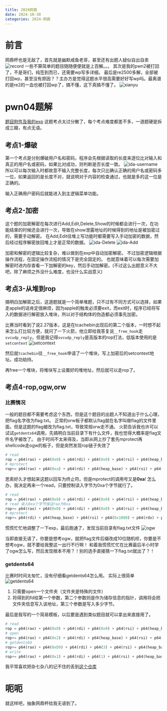 ```yaml
---
title: 2024网鼎
date: 2024-10-30
categories: 2024-网鼎
---
```

# 前言
网鼎杯也是无敌了，首先就是幽默咸鱼老哥，甚至还有出题人疑似自出自卖
![record](./record.jpeg)
一些不算简单的题目随随便便就是上百解。。。
其次是我的pwn2被打回了，不是哥们，纯签到而已，还需要wp写多详细。
最后是re2500多解，全部被打回wp，甚至没有原因？？主办方是觉得这题水平很高需要好好写wp吗。最离谱的是re2的一血也被打回wp了，搞不懂，这下真搞不懂了。
![xianyu](xianyu.jpg)
# pwn04题解
[题目附件及我的exp](./pwn4.zip)
这题考点太过分散了，每个考点难度都差不多，一道题硬是拆成三瓣，有点无语。

## 考点1-爆破
第一个考点是分别爆破用户名和密码，程序会先根据读取的长度来逐位比对输入和真正的用户名或密码，如果比对成功，则判断是否长度一致。
![ida-username](./wangding/ida-username.png)
所以可以每次输入时都故意不输入完整长度，每次只比确认正确的用户名或密码多一位，如果返回的是长度不对，就说明对于内容的检查通过，也就是多的这一位是正确的。

输入正确用户密码后就能进入到主逻辑菜单功能。

## 考点2-加密
这个题的加密解密在每次进行Add,Edit,Delete,Show的时候都会进行一次，在功能结束的时候还会进行一次，导致在show泄露地址的时候得到的地址是被加密过的，需要手动解密。
在Add,Edit往堆上写功能时都需要写入手动加密的数据，然后经过程序解密放回堆上才是正常的数据。
![ida-Delete](./wangding/ida-Delete.png)
![ida-Add](./wangding/ida-Add.png)

加密和解密的逻辑比较复杂，难以做到在exp中自动加密解密。
不过加密逻辑根据操作流程，在固定操作流程的情况下是完全固定的。
也就意味着可以每次需要加解密时进内存查看一下加解密的key，然后手动加解密。(不过这么出题意义不大吧，除了麻烦之外没什么难度，也没什么实战意义)

## 考点3-从堆到rop
搞明白加解密之后，这道题就是一个简单堆题，只不过有不同方式可以选择，如果走apple的话肯定很麻烦，因为apple的触发必须要exit，而exit时，程序已经将写入的数据进行解密放入堆块，所以对于结构体的伪造都必须事先加密。

比赛当时看到了说2.27版本，这是在tcachebin出现后的第二个版本，一时想不起来怎么打比较方便，就问了一下火箭，他立即给我答复说`__free_hook`走`svcudp_reply`，但是我记得`svcudp_reply`是高版本的rop打法，低版本使用的是`setcontext`
![setcontext](./wangding/setcontext.png)

然后就`tcachebin`往`__free_hook`申请了一个堆块，写上加密后的setcontext地址。成功劫持。

再free一个堆块，将堆块写上设置好的堆地址，然后就可以走rop了。

## 考点4-rop,ogw,orw
### 比赛情况
一般的题目都不需要考虑这个东西，但是这个题目的出题人不知道出于什么心理，把flag名字改为flag.txt。
正常的orw板子都默认flag就在名字叫做flag的文件里面。但是这题的flag被改为flag.txt，导致常规orw走不通。
火箭告诉我也许可以试试`getdents64`调用，先搞明白当前目录下有什么文件，我也觉得大概率是flag文件名字被改了。
由于时间不太来得及，当即从网上抄了套先mprotect再shellcode走ogw的板子，但是突然发现rop链子失效了
```python
# read
rop = p64(rax) + p64(0x0) + p64(rdi) + p64(0x0) + p64(rsi) + p64(heap_base) + p64(rdx) + p64(0x66) + p64(syscall)
# mprotect
rop+= p64(rax) + p64(0xa) + p64(rdi) + p64(heap_base) + p64(rsi) + p64(0x1000) + p64(rdx) + p64(0x7) + p64(syscall)
```
思索好久才想起来这题以回车为终止符。但是mprotect的调用号又是**0xa**!
怎么办，我决定再来一个read，只要控制读入字节为0xa个字节就行了。
```python
# read
rop = p64(rax) + p64(0x0) + p64(rdi) + p64(0x0) + p64(rsi) + p64(heap_base) + p64(rdx) + p64(0x66) + p64(syscall)
# read 读入0xa个字节保证rax为0xa
rop+= p64(rax) + p64(0x0) + p64(rdi) + p64(0x0) + p64(rsi) + p64(heap_base+0x100) + p64(rdx) + p64(0xb) + p64(syscall)
# mprotect
rop+= p64(rdi) + p64(heap_base) + p64(rsi) + p64(0x1000) + p64(rdx) + p64(0x7) + p64(syscall)
```
慌慌忙忙地调整了一下exp，最后跑通了，发现当前目录有flag.txt文件
![ogw](./wangding/ogw.png)

当即直接无语了，你要是想考ogw，就把flag文件后缀改成10位随机呗，你要是不想考ogw，就不要给我整这一出行不行啊！
和着我慌慌忙忙在比赛最后半小时学了ogw怎么写，然后发现根本不用？！别的选手直接猜一下flag.txt就出了？！
### getdents64
比赛时时间太匆忙，没有仔细看getdents64怎么用。
实际上很简单
![getdents64](./wangding/getdents64.png)
1. 只需要open一个文件夹（文件夹是特殊的文件）
2. 将得到的fd给第一个参数，第二个参数则是作为储存信息的指针，调用将会把文件夹信息写入该地址，第三个参数是写入多少字节。

最后是我写的一个简易模板，以后要是遇到类似题目就可以拿出来直接用了。
```python
# read
rop = p64(rax) + p64(0x0) + p64(rdi) + p64(0x0) + p64(rsi) + p64(heap_base) + p64(rdx) + p64(0x10) + p64(syscall)
# open
rop+= p64(rax) + p64(0x2) + p64(rdi) + p64(heap_base) + p64(rsi) + p64(0x0) + p64(rdx) + p64(0x0) + p64(syscall)
# getdents64
rop+= p64(rax) + p64(0xD9) + p64(rdi) + p64(3) + p64(rsi) + p64(heap_base) + p64(rdx) + p64(0x100) + p64(syscall)
# write
rop+= p64(rax) + p64(0x1) + p64(rdi) + p64(1) + p64(rsi) + p64(heap_base) + p64(rdx) + p64(0x702) + p64(syscall)
```
我平常喜欢把杂七杂八的记不住的丢到[这个仓库](https://github.com/dbgbgtf1/useful-stuff)

# 呃呃
就这样吧，抽象网鼎杯给我无语到了。
